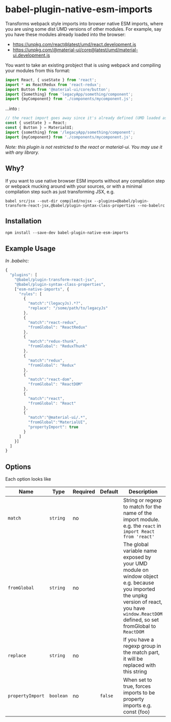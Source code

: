 # babel-plugin-native-esm-imports

Transforms webpack style imports into browser native ESM imports, where
you are using some dist UMD versions of other modules. For example, say you
have these modules already loaded into the browser:

- https://unpkg.com/react@latest/umd/react.development.js
- https://unpkg.com/@material-ui/core@latest/umd/material-ui.development.js

You want to take an existing probject that is using webpack and
compiling your modules from this format:

```javascript
import React, { useState } from 'react';
import * as ReactRedux from 'react-redux';
import Button from '@material-ui/core/button';
import {Something} from 'legacyApp/something/component';
import {myComponent} from './components/mycomponent.js';
```

...into :

```javascript
// the react import goes away since it's already defined (UMD loaded as script tag)
const { useState } = React;
const { Button } = MaterialUI;
import {something} from '/legacyApp/something/component';
import {myComponent} from './components/mycomponent.js';
```

*Note: this plugin is not restricted to the react or material-ui.  You
 may use it with any library.*

## Why?

If you want to use native browser ESM imports without any compilation
step or webpack mucking around with your sources, or with a minimal
compilation step such as just transforming JSX, e.g.

`babel src/jsx --out-dir compiled/nojsx --plugins=@babel/plugin-transform-react-jsx,@babel/plugin-syntax-class-properties --no-babelrc`


## Installation

```
npm install --save-dev babel-plugin-native-esm-imports
```

## Example Usage

*In .babelrc:*

```javascript
{
  "plugins": [
    "@babel/plugin-transform-react-jsx",
    "@babel/plugin-syntax-class-properties",
    ["esm-native-imports", {
      "rules": [
        {
          "match":"(legacyJs).*?",
          "replace": "/some/path/to/legacyJs"
        },
        {
          "match":"react-redux",
          "fromGlobal": "ReactRedux"
        },
        {
          "match":"redux-thunk",
          "fromGlobal": "ReduxThunk"
        },
        {
          "match":"redux",
          "fromGlobal": "Redux"
        },
        {
          "match":"react-dom",
          "fromGlobal": "ReactDOM"
        },
        {
          "match":"react",
          "fromGlobal": "React"
        },
        {
          "match":"@material-ui/.*",
          "fromGlobal":"MaterialUI",
          "propertyImport": true
        }
      ]
    }]
  ]
}
```

## Options

Each option looks like 

| Name | Type | Required | Default | Description |
| --- | --- | --- | --- | --- |
| `match` | `string` | no |  | String or regexp to match for the name of the import module. e.g. the `react` in `import React from 'react'` |
| `fromGlobal` | `string` | no |  | The global variable name exposed by your UMD module on window object e.g. because you imported the unpkg version of react, you have `window.ReactDOM` defined, so set fromGlobal to `ReactDOM` |
| `replace` | `string` | no |  | If you have a regexp group in the match part, it will be replaced with this string |
| `propertyImport` | `boolean` | no | `false` | When set to true, forces imports to be property imports e.g. const {foo} |

